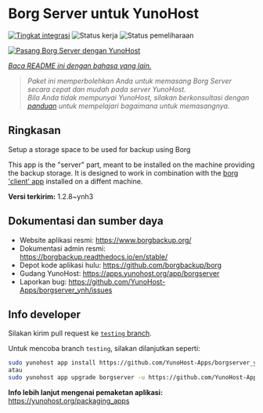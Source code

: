 <!--
N.B.: README ini dibuat secara otomatis oleh <https://github.com/YunoHost/apps/tree/master/tools/readme_generator>
Ini TIDAK boleh diedit dengan tangan.
-->

# Borg Server untuk YunoHost

[![Tingkat integrasi](https://dash.yunohost.org/integration/borgserver.svg)](https://ci-apps.yunohost.org/ci/apps/borgserver/) ![Status kerja](https://ci-apps.yunohost.org/ci/badges/borgserver.status.svg) ![Status pemeliharaan](https://ci-apps.yunohost.org/ci/badges/borgserver.maintain.svg)

[![Pasang Borg Server dengan YunoHost](https://install-app.yunohost.org/install-with-yunohost.svg)](https://install-app.yunohost.org/?app=borgserver)

*[Baca README ini dengan bahasa yang lain.](./ALL_README.md)*

> *Paket ini memperbolehkan Anda untuk memasang Borg Server secara cepat dan mudah pada server YunoHost.*  
> *Bila Anda tidak mempunyai YunoHost, silakan berkonsultasi dengan [panduan](https://yunohost.org/install) untuk mempelajari bagaimana untuk memasangnya.*

## Ringkasan

Setup a storage space to be used for backup using Borg

This app is the "server" part, meant to be installed on the machine providing the backup storage. It is designed to work in combination with the [borg 'client' app](https://apps.yunohost.org/app/borg) installed on a diffent machine.


**Versi terkirim:** 1.2.8~ynh3
## Dokumentasi dan sumber daya

- Website aplikasi resmi: <https://www.borgbackup.org/>
- Dokumentasi admin resmi: <https://borgbackup.readthedocs.io/en/stable/>
- Depot kode aplikasi hulu: <https://github.com/borgbackup/borg>
- Gudang YunoHost: <https://apps.yunohost.org/app/borgserver>
- Laporkan bug: <https://github.com/YunoHost-Apps/borgserver_ynh/issues>

## Info developer

Silakan kirim pull request ke [`testing` branch](https://github.com/YunoHost-Apps/borgserver_ynh/tree/testing).

Untuk mencoba branch `testing`, silakan dilanjutkan seperti:

```bash
sudo yunohost app install https://github.com/YunoHost-Apps/borgserver_ynh/tree/testing --debug
atau
sudo yunohost app upgrade borgserver -u https://github.com/YunoHost-Apps/borgserver_ynh/tree/testing --debug
```

**Info lebih lanjut mengenai pemaketan aplikasi:** <https://yunohost.org/packaging_apps>

